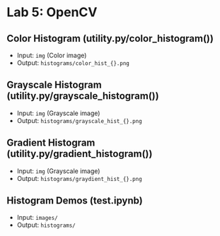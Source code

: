 # Lab 5: OpenCV

## Color Histogram (utility.py/color_histogram())

* Input: `img` (Color image)
* Output: `histograms/color_hist_{}.png`

## Grayscale Histogram (utility.py/grayscale_histogram())

* Input: `img` (Grayscale image)
* Output: `histograms/grayscale_hist_{}.png`

## Gradient Histogram (utility.py/gradient_histogram())

* Input: `img` (Grayscale image)
* Output: `histograms/graydient_hist_{}.png`

## Histogram Demos (test.ipynb)

* Input: `images/`
* Output: `histograms/`